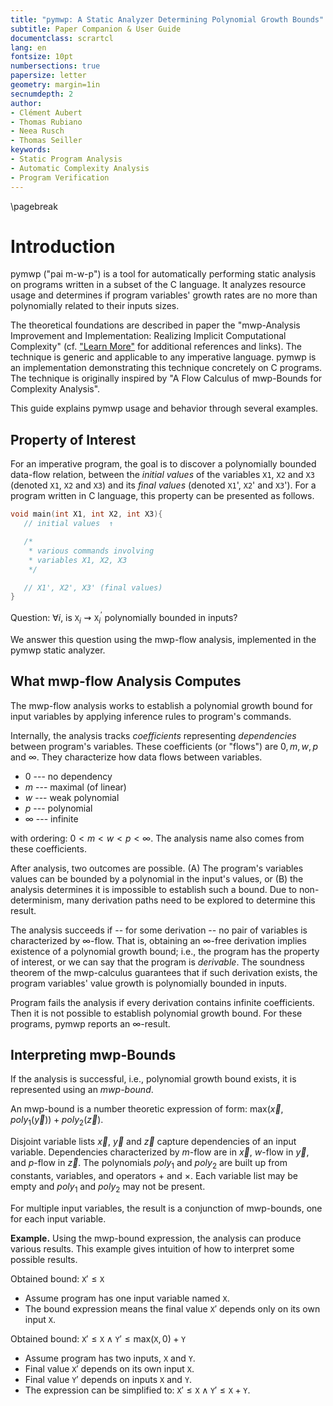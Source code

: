 ```yaml
---
title: "pymwp: A Static Analyzer Determining Polynomial Growth Bounds"
subtitle: Paper Companion & User Guide
documentclass: scrartcl  
lang: en
fontsize: 10pt
numbersections: true
papersize: letter
geometry: margin=1in
secnumdepth: 2
author:
- Clément Aubert
- Thomas Rubiano
- Neea Rusch
- Thomas Seiller
keywords:
- Static Program Analysis
- Automatic Complexity Analysis
- Program Verification
---
```


\pagebreak

# Introduction

pymwp ("pai m-w-p") is a tool for automatically performing static analysis on programs written in a subset of the C language. <!-- [ˈpaɪ.m.w.p] requires some additional features to typeset correctly.-->
It analyzes resource usage and determines if program variables' growth rates are no more than polynomially related to their inputs sizes.

The theoretical foundations are described in paper the "mwp-Analysis Improvement and Implementation: Realizing Implicit Computational Complexity" (cf. ["Learn More"](#learn-more) for additional references and links).
The technique is generic and applicable to any imperative language. 
pymwp is an implementation demonstrating this technique concretely on C programs.
The technique is originally inspired by "A Flow Calculus of mwp-Bounds for Complexity Analysis".

This guide explains pymwp usage and behavior through several examples.

## Property of Interest

For an imperative program, the goal is to discover a polynomially bounded data-flow relation, 
between the _initial values_ of the variables `X1`, `X2` and `X3` (denoted  `X1`, `X2` and `X3`) and its _final values_ (denoted  `X1`', `X2`' and `X3`').
For a program written in C language, this property can be presented as follows.   

```c
void main(int X1, int X2, int X3){
   // initial values  ↑

   /*
    * various commands involving
    * variables X1, X2, X3
    */

   // X1', X2', X3' (final values)
}
```

Question: $\forall i$, is $\texttt{X}_i \rightsquigarrow \texttt{X}_i^\prime$ polynomially bounded in inputs? 

We answer this question using the mwp-flow analysis, implemented in the pymwp static analyzer.

## What mwp-flow Analysis Computes

The mwp-flow analysis works to establish a polynomial growth bound for input variables by applying inference rules to program's commands.

Internally, the analysis tracks _coefficients_ representing _dependencies_ between program's variables.
These coefficients (or "flows") are $0, m, w, p$ and $\infty$.
They characterize how data flows between variables.

* $0$ --- no dependency
* $m$ --- maximal (of linear)
* $w$ --- weak polynomial
* $p$ --- polynomial
* $\infty$ --- infinite

with ordering:  $0 < m < w < p < \infty$.
The analysis name also comes from these coefficients.

After analysis, two outcomes are possible.
(A) The program's variables values can be bounded by a polynomial in the input's values, or (B) the analysis determines it is impossible to establish such a bound.
Due to non-determinism, many derivation paths need to be explored to determine this result.

The analysis succeeds if -- for some derivation -- no pair of variables is characterized by $\infty$-flow.
That is, obtaining an $\infty$-free derivation implies existence of a polynomial growth bound; 
i.e., the program has the property of interest, or we can say that the program is _derivable_.
The soundness theorem of the mwp-calculus guarantees that if such derivation exists, the program variables' value growth is polynomially bounded in inputs.

Program fails the analysis if every derivation contains infinite coefficients.
Then it is not possible to establish polynomial growth bound.
For these programs, pymwp reports an $\infty$-result.

## Interpreting mwp-Bounds

If the analysis is successful, i.e., polynomial growth bound exists, it is represented using an _mwp-bound_.

An mwp-bound is a number theoretic expression of form: $\text{max}(\vec x, poly_1(\vec y)) + poly_2(\vec z)$.

Disjoint variable lists $\vec x$, $\vec y$ and $\vec z$ capture dependencies of an input variable.
Dependencies characterized by $m$-flow are in $\vec x$, $w$-flow in $\vec y$, and $p$-flow in $\vec z$.
The polynomials $poly_1$ and $poly_2$ are built up from constants, variables, and operators $+$ and $\times$.
Each variable list may be empty and $poly_1$ and $poly_2$ may not be present.

For multiple input variables, the result is a conjunction of mwp-bounds, one for each input variable.

**Example.** Using the mwp-bound expression, the analysis can produce various results.
This example gives intuition of how to interpret some possible results.

Obtained bound: $\texttt{X}' \leq \texttt{X}$   

- Assume program has one input variable named $\texttt{X}$.
- The bound expression means the final value $\texttt{X}'$ depends only on its own input $\texttt{X}$.

Obtained bound: $\texttt{X}' \leq \texttt{X} \land \texttt{Y}' \leq \text{max}(\texttt{X}, 0) + \texttt{Y}$   

- Assume program has two inputs, $\texttt{X}$ and $\texttt{Y}$.
- Final value $\texttt{X}'$ depends on its own input $\texttt{X}$.
- Final value $\texttt{Y}'$ depends on inputs $\texttt{X}$ and $\texttt{Y}$.
- The expression can be simplified to: $\texttt{X}' \leq \texttt{X} \land \texttt{Y}' \leq \texttt{X} + \texttt{Y}$.



